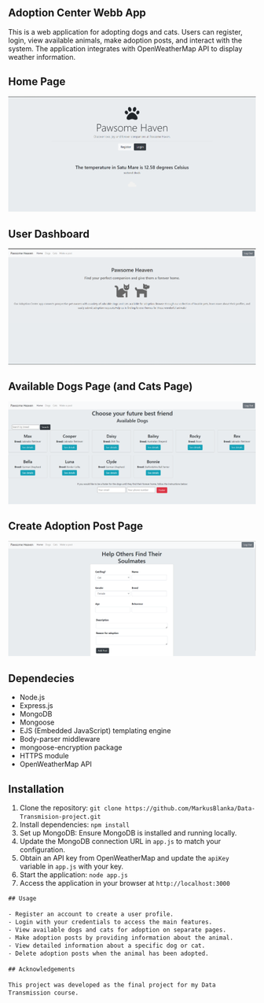 
## Adoption Center Webb App
This is a web application for adopting dogs and cats. Users can register, login, view available animals, make adoption posts, and interact with the system. The application integrates with OpenWeatherMap API to display weather information.
## Home Page

![Visual representation of the Adoption Center web app](./images/HomePage.png)

## User Dashboard

![Visual representation of the First Page after registration](./images/FirstPage.png)

## Available Dogs Page (and Cats Page)

![Visual representation of the Dogs Page](./images/Dogs.png)

## Create Adoption Post Page

![Visual representation of the Make a post Page](./images/MakeAPost.png)





## Dependecies

- Node.js
- Express.js
- MongoDB
- Mongoose
- EJS (Embedded JavaScript) templating engine
- Body-parser middleware
- mongoose-encryption package
- HTTPS module
- OpenWeatherMap API
## Installation

1. Clone the repository: `git clone https://github.com/MarkusBlanka/Data-Transmision-project.git`
2. Install dependencies: `npm install`
3. Set up MongoDB: Ensure MongoDB is installed and running locally.
4. Update the MongoDB connection URL in `app.js` to match your configuration.
5. Obtain an API key from OpenWeatherMap and update the `apiKey` variable in `app.js` with your key.
6. Start the application: `node app.js`
7. Access the application in your browser at `http://localhost:3000` 
```
## Usage

- Register an account to create a user profile.
- Login with your credentials to access the main features.
- View available dogs and cats for adoption on separate pages.
- Make adoption posts by providing information about the animal.
- View detailed information about a specific dog or cat.
- Delete adoption posts when the animal has been adopted.

## Acknowledgements

This project was developed as the final project for my Data Transmission course.

